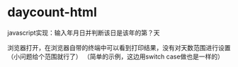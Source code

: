 # daycount-html
javascript实现：输入年月日并判断该日是该年的第？天

浏览器打开，在浏览器自带的终端中可以看到打印结果，没有对天数范围进行设置（小问题给个范围就行了）
（简单的示例，这边用switch case做也是一样的）


